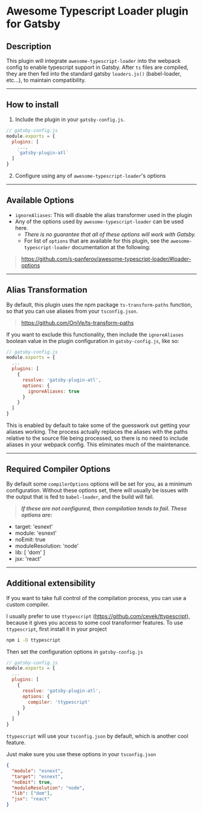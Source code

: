 # Awesome Typescript Loader plugin for Gatsby

## Description

This plugin will integrate `awesome-typescript-loader` into the webpack config
to enable typescript support in Gatsby.  After `ts` files are compiled, they are
then fed into the standard gatsby `loaders.js()` (babel-loader, etc...), to maintain
compatibility.

---

## How to install

1. Include the plugin in your `gatsby-config.js`.

```js
// gatsby-config.js
module.exports = {
  plugins: [
    ...,
    `gatsby-plugin-atl`
  ]
}
```

2. Configure using any of `awesome-typescript-loader`'s options

---

## Available Options

* `ignoreAliases`: This will disable the alias transformer used in the plugin
* Any of the options used by `awesome-typescript-loader` can be used here.
  * _There is no guarantee that all of these options will work with Gatsby._
  * For list of `options` that are available for this plugin, see the
`awesome-typescript-loader` documentation at the following:

> <https://github.com/s-panferov/awesome-typescript-loader/#loader-options>

---

## Alias Transformation

By default, this plugin uses the npm package `ts-transform-paths`
function, so that you can use aliases from your `tsconfig.json`.

> <https://github.com/OniVe/ts-transform-paths>

If you want to exclude this functionality, then include the `ignoreAliases` boolean
value in the plugin configuration in `gatsby-config.js`, like so:

```js
// gatsby-config.js
module.exports = {
  ...
  plugins: [
    {
      resolve: 'gatsby-plugin-atl',
      options: {
        ignoreAliases: true
      }
    }
  ]
}
```

This is enabled by default to take some of the guesswork out getting your aliases working.  The process actually replaces the aliases with the paths relative to the source file being processed, so there is no need to include aliases in your webpack config.  This eliminates much of the maintenance.

---

## Required Compiler Options

By default some `compilerOptions` options will be set for you, as a minimum configuration.  Without these options set, there will usually be issues with the output that is fed to `babel-loader`, and the build will fail.

> _**If these are not configured, then compilation tends to fail.  These options are:**_

* target: 'esnext'
* module: 'esnext'
* noEmit: true
* moduleResolution: 'node'
* lib: [ 'dom' ]
* jsx: 'react'

---

## Additional extensibility

If you want to take full control of the compilation process, you can use a custom compiler.

I usually prefer to use `ttypescript` (<https://github.com/cevek/ttypescript>), because it gives you access to some cool transformer features.
To use `ttypescript`, first install it in your project

```sh
npm i -D ttypescript
```

Then set the configuration options in `gatsby-config.js`

```js
// gatsby-config.js
module.exports = {
  ...
  plugins: [
    {
      resolve: 'gatsby-plugin-atl',
      options: {
        compiler: 'ttypescript'
      }
    }
  ]
}
```

`ttypescript` will use your `tsconfig.json` by default, which is another cool feature.

Just make sure you use these options in your `tsconfig.json`

```json
{
  "module": "esnext",
  "target": "esnext",
  "noEmit": true,
  "moduleResolution": "node",
  "lib": ["dom"],
  "jsx": "react"
}
```

